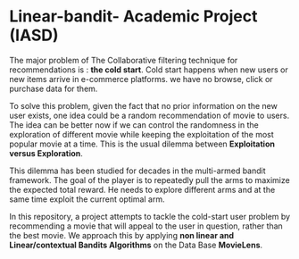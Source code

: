 # Linear-bandit- Academic Project (IASD)

The major problem of The Collaborative filtering technique for recommendations is : **the cold start**. Cold start happens when new users or new items arrive in e-commerce platforms. we have no browse, click or purchase data for them.

To solve this problem, given the fact that no prior information on the new user exists, one idea could be a random recommendation of movie to users. 
The idea can be better now if we can control the randomness in the exploration of different movie while keeping the exploitation of the most popular movie at a time. This is the usual dilemma between **Exploitation versus Exploration**.

This dilemma has been studied for decades in the multi-armed bandit framework. The goal of the player is to repeatedly pull the arms to maximize the expected total reward. He needs to explore different arms and at the same time exploit the current optimal arm.

In this repository, a project attempts to tackle the cold-start user problem by recommending a movie that will appeal to the user in question, rather than the best movie. We approach this by applying **non linear and Linear/contextual Bandits Algorithms** on the Data Base **MovieLens**.

